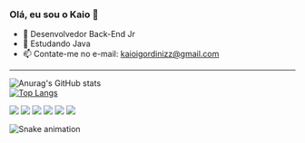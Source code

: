 ### Olá, eu sou o Kaio 👋


- 🔭 Desenvolvedor Back-End Jr
- 🌱 Estudando Java
- 📫 Contate-me no e-mail: kaioigordinizz@gmail.com


-----------------------------------
![Anurag's GitHub stats](https://github-readme-stats.vercel.app/api?username=kaioid&theme=dark&show_icons=true&custom_title=Stats&line_height=27)  
[![Top Langs](https://github-readme-stats.vercel.app/api/top-langs/?username=kaioid&theme=dark&custom_title=Linguagens&card_width=444&layout=compact)](https://github.com/anuraghazra/github-readme-stats) 


<div>
  <a href="https://www.linkedin.com/in/kaioid" target="_blank"><img src="https://img.shields.io/badge/-LinkedIn-%230077B5?style=for-the-badge&logo=linkedin&logoColor=white" target="_blank"></a> 
  <a><img src="https://img.shields.io/badge/Python-14354C?style=for-the-badge&logo=python&logoColor=white" target="_blank"></a>
  <a><img src="https://img.shields.io/badge/Java-ED8B00?style=for-the-badge&logo=java&logoColor=white" target="_blank"></a>
  <a><img src="https://img.shields.io/badge/Flask-000000?style=for-the-badge&logo=flask&logoColor=white" target="_blank"></a>
  <a><img src="https://img.shields.io/badge/Bootstrap-563D7C?style=for-the-badge&logo=bootstrap&logoColor=white" target="_blank"></a>
  <a><img src="https://img.shields.io/badge/MySQL-00000F?style=for-the-badge&logo=mysql&logoColor=white" target="_blank"></a>
 
  ![Snake animation](https://github.com/kaioid/kaioid/blob/output/github-contribution-grid-snake.svg)
</div>
